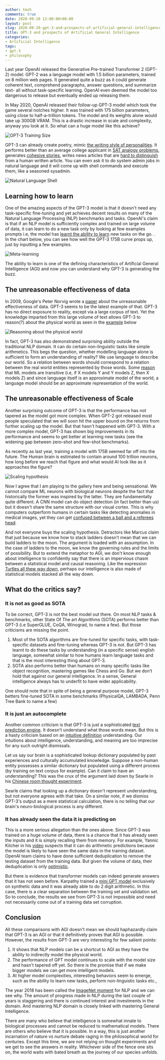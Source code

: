 ```yaml
---
author: tmzh
comments: true
date: 2020-09-20 12:00:00+08:00
layout: post
slug: 2020-09-20-gpt-3-and-prospects-of-artificial-general-intelligence
title: GPT-3 and prospects of Artificial General Intelligence 
categories:
- Artificial Intelligence 
tags:
- gpt-3
- philosophy 
---
```


Last year OpenAI released the Generative Pre-trained Transformer 2 (GPT-2) model. GPT-2 was a language model with 1.5 billion parameters, trained on 8 million web pages. It generated quite a buzz as it could generate coherent text, comprehend paragraphs, answer questions, and summarize text- all without task-specific learning. OpenAI even deemed the model too dangerous to release but eventually ended up releasing them.

In May 2020, OpenAI released their follow-up GPT-3 model which took the game several notches higher. It was trained with 175 billion parameters, using close to half-a-trillion tokens. The model and its weights alone would take up 300GB VRAM. This is a drastic increase in scale and complexity, anyway you look at it. So what can a huge model like this achieve?

![GPT-3 Training Size](/images/2020-09-26-gpt-3-training-size.png)

<!--more-->

GPT-3 can already create poetry, mimic [the writing style of personalities](https://www.gwern.net/GPT-3#literary-parodies). It performs better than an average college applicant in [SAT analogy problems](https://arxiv.org/pdf/2005.14165.pdf#page=25), generates [cohesive stories](https://medium.com/@aidungeon/ai-dungeon-dragon-model-upgrade-7e8ea579abfe), writes news articles that are [hard to distinguish](https://arxiv.org/pdf/2005.14165.pdf#page=27) from a human written article. You can even ask it to do system admin jobs in natural language and it will come up with shell commands and execute them, like a seasoned sysadmin. 

![Natural Language Shell](/images/2020-09-26-nlsh.png)


## Learning how to learn
One of the amazing aspects of the GPT-3 model is that it doesn't need any task-specific fine-tuning and yet achieves decent results on many of the Natural Language Processing (NLP) benchmarks and tasks. OpenAI's claim is that if an NLP model is sufficiently complex and trained on large volume of data, it can learn to do a new task only by looking at few examples prompts i.e, the model has [learnt the ability to learn](https://www.gwern.net/newsletter/2020/05#meta-learning) new tasks on the go. . In the chart below, you can see how well the GPT-3 175B curve props up, just by inputting a few examples.

![Meta-learning](/images/2020-09-26-meta-learning.png)

The ability to learn is one of the defining characteristics of Artificial General Intelligence (AGI) and now you can understand why GPT-3 is generating the buzz.

## The unreasonable effectiveness of data
In 2009, Google's Peter Norvig wrote a [paper](https://static.googleusercontent.com/media/research.google.com/en//pubs/archive/35179.pdf) about the unreasonable effectiveness of data. GPT-3 seems to be the latest example of that. GPT-3 has no direct exposure to reality, except via a large corpus of text. Yet the knowledge imparted from this large volume of text allows GPT-3 to reason(?) about the physical world as seen in the [example](https://www.lesswrong.com/posts/L5JSMZQvkBAx9MD5A/to-what-extent-is-gpt-3-capable-of-reasoning) below 

![Reasoning about the physical world](/images/2020-09-26-reasoning.png)

In fact, GPT-3 has also demonstrated surprising ability outside the traditional NLP domain. It can do certain non-linguistic tasks like simple arithmetics. This begs the question, whether modelling language alone is sufficient to form an understanding of reality? We use language to describe our world. So a relation between words should correspond to a relation between the real world entities represented by those words. Some [reason](https://deponysum.com/2020/01/16/recent-advances-in-natural-language-processing-some-woolly-speculations/) that ML models are transitive (i.e, if X models Y and Y models Z, then X models Z) and since language itself is an approximate model of the world, a language model should be an approximate representation of the world. 

## The unreasonable effectiveness of Scale
Another surprising outcome of GPT-3 is that the performance has not tapered as the model got more complex. When GPT-2 got released most people speculated that we will soon hit the upper bound on the returns from further scaling up the model. But that hasn't happened with GPT-3. With a more complex model, GPT-3 has shown big improvements in its performance and seems to get better at learning new tasks (see the widening gap between zero-shot and few-shot benchmarks).

As recently as last year, training a model with 175B seemed far off into the future. The Human brain is estimated to contain around 100 trillion neurons, how long before we reach that figure and what would AI look like as it approaches the figure? 

![Scaling hypothesis](/images/2020-09-26-scaling-hypothesis.png)

Now I agree that I am playing to the gallery here and being sensational. We cannot compare ML neurons with biological neurons despite the fact that historically the former was inspired by the latter. They are fundamentally quite different. A CNN model can do object detection (in fact better than us) but it doesn't share the same structure with our visual cortex. This is why computers outperform humans in certain tasks like detecting anomalies in medical images, yet they can get [confused between a ball and a referees head](https://www.iflscience.com/technology/ai-camera-ruins-soccar-game-for-fans-after-mistaking-referees-bald-head-for-ball/).

And not everyone buys the scaling hypothesis. Detractors like Marcus claim that just because we know how to stack ladders doesn't mean that we can build ladders to the moon. The argument is loaded with an assumption. In the case of ladders to the moon, we know the governing rules and the limits of possibility. But to extend the metaphor to AGI, we don't know enough about intelligence to confidently say that there is an impervious chasm between a statistical model and causal reasoning. Like the expression [Turtles all thew way down](https://www.wikiwand.com/en/Turtles_all_the_way_down), perhaps our intelligence is also made of statistical models stacked all the way down.


## What do the critics say?
### It is not as good as SOTA
To be correct, GPT-3 is not the best model out there. On most NLP tasks & benchmarks, other State Of The art Algorithms (SOTA) performs better than GPT-3 (i.e SuperGLUE, CoQA, Winograd, to name a few). But those criticisms are missing the point.

1. Most of the SOTA algorithms are fine-tuned for specific tasks, with task-specific datasets and fine-tuning whereas GPT-3 is not. But GPT-3 has learnt to do these tasks by understanding (in a specific sense) english language, somewhat similar to how humans learn language tasks and that is the most interesting thing about GPT-3. 
2. SOTA also performs better than humans on many specific tasks like object recognition, mastering games like Chess and Go. But we don’t hold that against our general intelligence. In a sense, General intelligence always has to underfit to have wider applicability. 

One should note that in spite of being a general purpose model, GPT-3 betters fine-tuned SOTA in some benchmarks (PhysicalQA, LAMBADA, Penn Tree Bank to name a few)

### It is just an autocomplete
Another common criticism is that GPT-3 is just a sophisticated [text prediction engine](https://www.forbes.com/sites/robtoews/2020/07/19/gpt-3-is-amazingand-overhyped/?sh=5907df881b1c). It doesn't understand what those words mean. But this is a hasty criticism based on an [intuitive definition](https://plato.stanford.edu/entries/chinese-room/#IntuRepl) understanding. Our intuitions about intelligence, understanding, and meaning are too imprecise for any such outright dismissals. 

Let us say our brain is a sophisticated lookup dictionary populated by past experiences and culturally accumulated knowledge. Suppose a non-human entity possesses a similar dictionary but populated using a different process (by training on text corpus for example). Can it claim to have an understanding? This was the crux of the argument laid down by Searle in his [Chinese room thought experiment](https://plato.stanford.edu/entries/chinese-room/#Over). 

Searle claims that looking up a dictionary doesn't represent understanding, but not everyone agrees with that take. On a similar note, if we dismiss GPT-3's output as a mere statistical calculation, there is no telling that our brain's neuro-biological process is any different.

### It has already seen the data it is predicting on
This is a more serious allegation than the ones above. Since GPT-3 was trained on a huge volume of data, there is a chance that it has already seen the inputs and it is simply recalling them from memory. For example, Yannic Kilcher in his [video](https://youtu.be/SY5PvZrJhLE) suspects that it can do arithmetic predictions because the model is likely to have seen the same data in the training dataset. OpenAI team claims to have done sufficient deduplication to remove the testing dataset from the training data. But given the volume of data, their deduplication is only [optimistic](https://arxiv.org/pdf/2005.14165.pdf#page=25).

But there is evidence that transformer models can indeed generate answers that it has not seen before. Karpathy trained a [mini GPT model](https://github.com/karpathy/minGPT) exclusively on synthetic data and it was already able to do 2 digit arithmetic. In this case, there is a clear separation between the training set and validation set. So to conclude, the results we see from GPT-3 is not impossible and need not necessarily come out of a training data set corruption.

## Conclusion
All these comparisons with AGI doesn't mean we should haphazardly claim that GPT-3 is an AGI or that it definitively proves that AGI is possible. However, the results from GPT-3 are very interesting for few salient points:
1. It shows that NLP models can be a shortcut to AGI as they have the ability to indirectly model the physical world.
2. The performance of GPT model continues to scale with the model size and hasn't tapered off yet. So there is the promise that if we make bigger models we can get more intelligent models. 
3. At higher model complexities, interesting behaviors seem to emerge, such as the ability to learn new tasks, perform non-linguistic tasks etc.,

The year 2018 has been called the [ImageNet moment](https://thegradient.pub/nlp-imagenet/) for NLP and we can see why. The amount of progress made in NLP during the last couple of years is staggering and there is continued interest and investments in the domain. And mastering NLP domain is closely linked with mastering General Intelligence.

There are many who believe that intelligence is somewhat innate to biological processes and cannot be reduced to mathematical models. There are others who believe that it is possible. In a way, this is just another incarnation of nature vs nurture debate raging in the philosophical world for centuries. Except this time, we are not relying on thought experiments and we get to see the answers in reality. Whichever side of the fence one sits on, the world waits with bated breath as the journey of our species unfolds.

